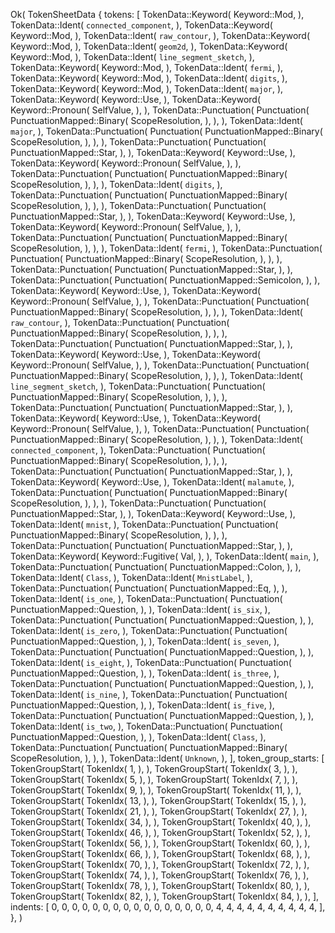 Ok(
    TokenSheetData {
        tokens: [
            TokenData::Keyword(
                Keyword::Mod,
            ),
            TokenData::Ident(
                `connected_component`,
            ),
            TokenData::Keyword(
                Keyword::Mod,
            ),
            TokenData::Ident(
                `raw_contour`,
            ),
            TokenData::Keyword(
                Keyword::Mod,
            ),
            TokenData::Ident(
                `geom2d`,
            ),
            TokenData::Keyword(
                Keyword::Mod,
            ),
            TokenData::Ident(
                `line_segment_sketch`,
            ),
            TokenData::Keyword(
                Keyword::Mod,
            ),
            TokenData::Ident(
                `fermi`,
            ),
            TokenData::Keyword(
                Keyword::Mod,
            ),
            TokenData::Ident(
                `digits`,
            ),
            TokenData::Keyword(
                Keyword::Mod,
            ),
            TokenData::Ident(
                `major`,
            ),
            TokenData::Keyword(
                Keyword::Use,
            ),
            TokenData::Keyword(
                Keyword::Pronoun(
                    SelfValue,
                ),
            ),
            TokenData::Punctuation(
                Punctuation(
                    PunctuationMapped::Binary(
                        ScopeResolution,
                    ),
                ),
            ),
            TokenData::Ident(
                `major`,
            ),
            TokenData::Punctuation(
                Punctuation(
                    PunctuationMapped::Binary(
                        ScopeResolution,
                    ),
                ),
            ),
            TokenData::Punctuation(
                Punctuation(
                    PunctuationMapped::Star,
                ),
            ),
            TokenData::Keyword(
                Keyword::Use,
            ),
            TokenData::Keyword(
                Keyword::Pronoun(
                    SelfValue,
                ),
            ),
            TokenData::Punctuation(
                Punctuation(
                    PunctuationMapped::Binary(
                        ScopeResolution,
                    ),
                ),
            ),
            TokenData::Ident(
                `digits`,
            ),
            TokenData::Punctuation(
                Punctuation(
                    PunctuationMapped::Binary(
                        ScopeResolution,
                    ),
                ),
            ),
            TokenData::Punctuation(
                Punctuation(
                    PunctuationMapped::Star,
                ),
            ),
            TokenData::Keyword(
                Keyword::Use,
            ),
            TokenData::Keyword(
                Keyword::Pronoun(
                    SelfValue,
                ),
            ),
            TokenData::Punctuation(
                Punctuation(
                    PunctuationMapped::Binary(
                        ScopeResolution,
                    ),
                ),
            ),
            TokenData::Ident(
                `fermi`,
            ),
            TokenData::Punctuation(
                Punctuation(
                    PunctuationMapped::Binary(
                        ScopeResolution,
                    ),
                ),
            ),
            TokenData::Punctuation(
                Punctuation(
                    PunctuationMapped::Star,
                ),
            ),
            TokenData::Punctuation(
                Punctuation(
                    PunctuationMapped::Semicolon,
                ),
            ),
            TokenData::Keyword(
                Keyword::Use,
            ),
            TokenData::Keyword(
                Keyword::Pronoun(
                    SelfValue,
                ),
            ),
            TokenData::Punctuation(
                Punctuation(
                    PunctuationMapped::Binary(
                        ScopeResolution,
                    ),
                ),
            ),
            TokenData::Ident(
                `raw_contour`,
            ),
            TokenData::Punctuation(
                Punctuation(
                    PunctuationMapped::Binary(
                        ScopeResolution,
                    ),
                ),
            ),
            TokenData::Punctuation(
                Punctuation(
                    PunctuationMapped::Star,
                ),
            ),
            TokenData::Keyword(
                Keyword::Use,
            ),
            TokenData::Keyword(
                Keyword::Pronoun(
                    SelfValue,
                ),
            ),
            TokenData::Punctuation(
                Punctuation(
                    PunctuationMapped::Binary(
                        ScopeResolution,
                    ),
                ),
            ),
            TokenData::Ident(
                `line_segment_sketch`,
            ),
            TokenData::Punctuation(
                Punctuation(
                    PunctuationMapped::Binary(
                        ScopeResolution,
                    ),
                ),
            ),
            TokenData::Punctuation(
                Punctuation(
                    PunctuationMapped::Star,
                ),
            ),
            TokenData::Keyword(
                Keyword::Use,
            ),
            TokenData::Keyword(
                Keyword::Pronoun(
                    SelfValue,
                ),
            ),
            TokenData::Punctuation(
                Punctuation(
                    PunctuationMapped::Binary(
                        ScopeResolution,
                    ),
                ),
            ),
            TokenData::Ident(
                `connected_component`,
            ),
            TokenData::Punctuation(
                Punctuation(
                    PunctuationMapped::Binary(
                        ScopeResolution,
                    ),
                ),
            ),
            TokenData::Punctuation(
                Punctuation(
                    PunctuationMapped::Star,
                ),
            ),
            TokenData::Keyword(
                Keyword::Use,
            ),
            TokenData::Ident(
                `malamute`,
            ),
            TokenData::Punctuation(
                Punctuation(
                    PunctuationMapped::Binary(
                        ScopeResolution,
                    ),
                ),
            ),
            TokenData::Punctuation(
                Punctuation(
                    PunctuationMapped::Star,
                ),
            ),
            TokenData::Keyword(
                Keyword::Use,
            ),
            TokenData::Ident(
                `mnist`,
            ),
            TokenData::Punctuation(
                Punctuation(
                    PunctuationMapped::Binary(
                        ScopeResolution,
                    ),
                ),
            ),
            TokenData::Punctuation(
                Punctuation(
                    PunctuationMapped::Star,
                ),
            ),
            TokenData::Keyword(
                Keyword::Fugitive(
                    Val,
                ),
            ),
            TokenData::Ident(
                `main`,
            ),
            TokenData::Punctuation(
                Punctuation(
                    PunctuationMapped::Colon,
                ),
            ),
            TokenData::Ident(
                `Class`,
            ),
            TokenData::Ident(
                `MnistLabel`,
            ),
            TokenData::Punctuation(
                Punctuation(
                    PunctuationMapped::Eq,
                ),
            ),
            TokenData::Ident(
                `is_one`,
            ),
            TokenData::Punctuation(
                Punctuation(
                    PunctuationMapped::Question,
                ),
            ),
            TokenData::Ident(
                `is_six`,
            ),
            TokenData::Punctuation(
                Punctuation(
                    PunctuationMapped::Question,
                ),
            ),
            TokenData::Ident(
                `is_zero`,
            ),
            TokenData::Punctuation(
                Punctuation(
                    PunctuationMapped::Question,
                ),
            ),
            TokenData::Ident(
                `is_seven`,
            ),
            TokenData::Punctuation(
                Punctuation(
                    PunctuationMapped::Question,
                ),
            ),
            TokenData::Ident(
                `is_eight`,
            ),
            TokenData::Punctuation(
                Punctuation(
                    PunctuationMapped::Question,
                ),
            ),
            TokenData::Ident(
                `is_three`,
            ),
            TokenData::Punctuation(
                Punctuation(
                    PunctuationMapped::Question,
                ),
            ),
            TokenData::Ident(
                `is_nine`,
            ),
            TokenData::Punctuation(
                Punctuation(
                    PunctuationMapped::Question,
                ),
            ),
            TokenData::Ident(
                `is_five`,
            ),
            TokenData::Punctuation(
                Punctuation(
                    PunctuationMapped::Question,
                ),
            ),
            TokenData::Ident(
                `is_two`,
            ),
            TokenData::Punctuation(
                Punctuation(
                    PunctuationMapped::Question,
                ),
            ),
            TokenData::Ident(
                `Class`,
            ),
            TokenData::Punctuation(
                Punctuation(
                    PunctuationMapped::Binary(
                        ScopeResolution,
                    ),
                ),
            ),
            TokenData::Ident(
                `Unknown`,
            ),
        ],
        token_group_starts: [
            TokenGroupStart(
                TokenIdx(
                    1,
                ),
            ),
            TokenGroupStart(
                TokenIdx(
                    3,
                ),
            ),
            TokenGroupStart(
                TokenIdx(
                    5,
                ),
            ),
            TokenGroupStart(
                TokenIdx(
                    7,
                ),
            ),
            TokenGroupStart(
                TokenIdx(
                    9,
                ),
            ),
            TokenGroupStart(
                TokenIdx(
                    11,
                ),
            ),
            TokenGroupStart(
                TokenIdx(
                    13,
                ),
            ),
            TokenGroupStart(
                TokenIdx(
                    15,
                ),
            ),
            TokenGroupStart(
                TokenIdx(
                    21,
                ),
            ),
            TokenGroupStart(
                TokenIdx(
                    27,
                ),
            ),
            TokenGroupStart(
                TokenIdx(
                    34,
                ),
            ),
            TokenGroupStart(
                TokenIdx(
                    40,
                ),
            ),
            TokenGroupStart(
                TokenIdx(
                    46,
                ),
            ),
            TokenGroupStart(
                TokenIdx(
                    52,
                ),
            ),
            TokenGroupStart(
                TokenIdx(
                    56,
                ),
            ),
            TokenGroupStart(
                TokenIdx(
                    60,
                ),
            ),
            TokenGroupStart(
                TokenIdx(
                    66,
                ),
            ),
            TokenGroupStart(
                TokenIdx(
                    68,
                ),
            ),
            TokenGroupStart(
                TokenIdx(
                    70,
                ),
            ),
            TokenGroupStart(
                TokenIdx(
                    72,
                ),
            ),
            TokenGroupStart(
                TokenIdx(
                    74,
                ),
            ),
            TokenGroupStart(
                TokenIdx(
                    76,
                ),
            ),
            TokenGroupStart(
                TokenIdx(
                    78,
                ),
            ),
            TokenGroupStart(
                TokenIdx(
                    80,
                ),
            ),
            TokenGroupStart(
                TokenIdx(
                    82,
                ),
            ),
            TokenGroupStart(
                TokenIdx(
                    84,
                ),
            ),
        ],
        indents: [
            0,
            0,
            0,
            0,
            0,
            0,
            0,
            0,
            0,
            0,
            0,
            0,
            0,
            0,
            0,
            0,
            4,
            4,
            4,
            4,
            4,
            4,
            4,
            4,
            4,
            4,
        ],
    },
)